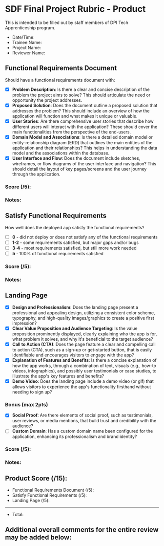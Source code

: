 # SDF Final Project Rubric - Product
This is intended to be filled out by staff members of DPI Tech Apprenticeship program.

- Date/Time:
- Trainee Name:
- Project Name:
- Reviewer Name:

## Functional Requirements Document
Should have a functional requirements document with:
- [x] **Problem Description**: Is there a clear and concise description of the problem the project aims to solve? This should articulate the need or opportunity the project addresses.
- [x] **Proposed Solution**: Does the document outline a proposed solution that addresses the problem? This should include an overview of how the application will function and what makes it unique or valuable.
- [x] **User Stories**: Are there comprehensive user stories that describe how different users will interact with the application? These should cover the main functionalities from the perspective of the end-users.
- [x] **Domain Model and Associations**: Is there a detailed domain model or entity-relationship diagram (ERD) that outlines the main entities of the application and their relationships? This helps in understanding the data model and the associations within the database.
- [x] **User Interface and Flow**: Does the document include sketches, wireframes, or flow diagrams of the user interface and navigation? This should detail the layout of key pages/screens and the user journey through the application.

### Score (/5):

### Notes:

## Satisfy Functional Requirements
How well does the deployed app satisfy the functional requirements?
- [ ] **0** - did not deploy or does not satisfy any of the functional requirements
- [ ] **1-2** - some requirements satisfied, but major gaps and/or bugs
- [ ] **3-4** - most requirements satisfied, but still more work needed
- [ ] **5** - 100% of functional requirements satisfied

### Score (/5):

### Notes:

## Landing Page
- [x] **Design and Professionalism**: Does the landing page present a professional and appealing design, utilizing a consistent color scheme, typography, and high-quality images/graphics to create a positive first impression?
- [x] **Clear Value Proposition and Audience Targeting**: Is the value proposition prominently displayed, clearly explaining who the app is for, what problem it solves, and why it's beneficial to the target audience?
- [x] **Call to Action (CTA)**: Does the page feature a clear and compelling call to action (CTA), such as a sign-up or get-started button, that is easily identifiable and encourages visitors to engage with the app?
- [x] **Explanation of Features and Benefits**: Is there a concise explanation of how the app works, through a combination of text, visuals (e.g., how-to videos, infographics), and possibly user testimonials or case studies, to illustrate the app's key features and benefits?
- [x] **Demo Video**: Does the landing page include a demo video (or gif) that allows visitors to experience the app's functionality firsthand without needing to sign up?

### Bonus (max 2pts)
- [x] **Social Proof**: Are there elements of social proof, such as testimonials, user reviews, or media mentions, that build trust and credibility with the audience?
- [ ] **Custom Domain**: Has a custom domain name been configured for the application, enhancing its professionalism and brand identity?

### Score (/5):

### Notes:

## Product Score (/15):
- Functional Requirements Document (/5):
- Satisfy Functional Requirements (/5):
- Landing Page (/5):
---
- Total: 

## Additional overall comments for the entire review may be added below:
```




```
